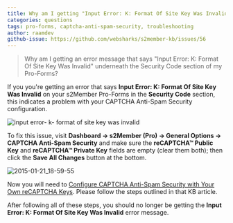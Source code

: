 ```yaml
---
title: Why am I getting "Input Error: K: Format Of Site Key Was Invalid"?
categories: questions
tags: pro-forms, captcha-anti-spam-security, troubleshooting
author: raamdev
github-issue: https://github.com/websharks/s2member-kb/issues/56
---
```


> Why am I getting an error message that says "Input Error: K: Format Of Site Key Was Invalid" underneath the Security Code section of my Pro-Forms?

If you you're getting an error that says **Input Error: K: Format Of Site Key Was Invalid** on your s2Member Pro-Forms in the **Security Code** section, this indicates a problem with your CAPTCHA Anti-Spam Security configuration.

![input error- k- format of site key was invalid](https://cloud.githubusercontent.com/assets/53005/5847782/47587e92-a19f-11e4-92f5-6ad50b819ba7.png)

To fix this issue, visit **Dashboard → s2Member (Pro) → General Options → CAPTCHA Anti-Spam Security** and make sure the **reCAPTCHA™ Public Key** and **reCAPTCHA™ Private Key** fields are empty (clear them both); then click the **Save All Changes** button at the bottom.

![2015-01-21_18-59-55](https://cloud.githubusercontent.com/assets/53005/5847860/1f93b470-a1a0-11e4-80b5-c3d66e29a9e6.png)

Now you will need to [Configure CAPTCHA Anti-Spam Security with Your Own reCAPTCHA Keys](https://github.com/websharks/s2member-kb/issues/55). Please follow the steps outlined in that KB article.

After following all of these steps, you should no longer be getting the **Input Error: K: Format Of Site Key Was Invalid** error message.